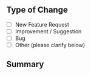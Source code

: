 ## Type of Change
- [ ] New Feature Request
- [ ] Improvement / Suggestion
- [ ] Bug
- [ ] Other (please clarify below)

## Summary
<!--
Please provide as much detail as possible and refer to these samples

New Feature Request / Improvement:
- Description: A new feature to show data from cool social media service
- Designs: A link or upload of some design mock up
- Dependencies: integration with cool social media service's API
- Acceptance Criters:
1. Should do XYZ
1. Should let user see such and such

Bug:
- Please provide steps to reproduce including browser version

Other:
- Please provide all relevant details
-->